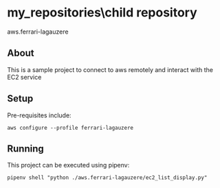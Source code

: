 # my_repositories\child repository
aws.ferrari-lagauzere

## About
This is a sample project to connect to aws remotely and interact with the EC2 service

## Setup
Pre-requisites include:

    aws configure --profile ferrari-lagauzere


## Running
This project can be executed using pipenv:

    pipenv shell "python ./aws.ferrari-lagauzere/ec2_list_display.py"